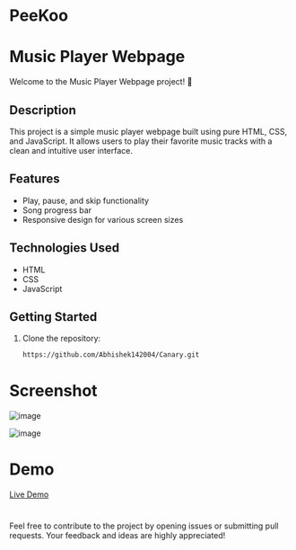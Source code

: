 # PeeKoo
# Music Player Webpage

Welcome to the Music Player Webpage project! 🎵

## Description

This project is a simple music player webpage built using pure HTML, CSS, and JavaScript. It allows users to play their favorite music tracks with a clean and intuitive user interface.

## Features

- Play, pause, and skip functionality
- Song progress bar
- Responsive design for various screen sizes

## Technologies Used

- HTML
- CSS
- JavaScript

## Getting Started

1. Clone the repository:
   ```bash
   https://github.com/Abhishek142004/Canary.git

<h1>Screenshot</h1>

![image](https://github.com/Abhishek142004/Canary/assets/156573359/c2a4974e-4a94-4c2a-99c0-22d688093ec4)

![image](https://github.com/Abhishek142004/Canary/assets/156573359/db306ea9-a9ab-426e-b03b-3db62e2090d4)

<h1>Demo</h1>
<a href="https://peekoo.000webhostapp.com/">Live Demo</a>

<h1></h1>
Feel free to contribute to the project by opening issues or submitting pull requests. Your feedback and ideas are highly appreciated!

